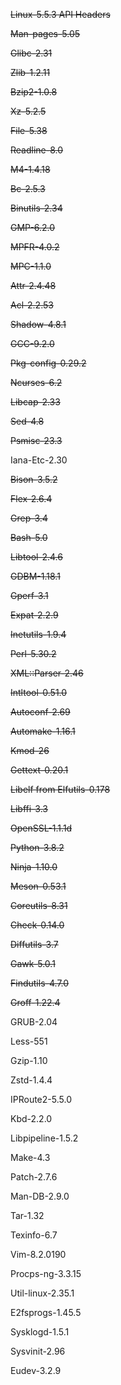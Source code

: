 ~~Linux-5.5.3 API Headers~~

~~Man-pages-5.05~~

~~Glibc-2.31~~

~~Zlib-1.2.11~~

~~Bzip2-1.0.8~~

~~Xz-5.2.5~~

~~File-5.38~~

~~Readline-8.0~~

~~M4-1.4.18~~

~~Bc-2.5.3~~

~~Binutils-2.34~~

~~GMP-6.2.0~~

~~MPFR-4.0.2~~

~~MPC-1.1.0~~

~~Attr-2.4.48~~

~~Acl-2.2.53~~

~~Shadow-4.8.1~~

~~GCC-9.2.0~~

~~Pkg-config-0.29.2~~

~~Ncurses-6.2~~

~~Libcap-2.33~~

~~Sed-4.8~~

~~Psmisc-23.3~~

Iana-Etc-2.30

~~Bison-3.5.2~~

~~Flex-2.6.4~~

~~Grep-3.4~~

~~Bash-5.0~~

~~Libtool-2.4.6~~

~~GDBM-1.18.1~~

~~Gperf-3.1~~

~~Expat-2.2.9~~

~~Inetutils-1.9.4~~

~~Perl-5.30.2~~

~~XML::Parser-2.46~~

~~Intltool-0.51.0~~

~~Autoconf-2.69~~

~~Automake-1.16.1~~

~~Kmod-26~~

~~Gettext-0.20.1~~

~~Libelf from Elfutils-0.178~~

~~Libffi-3.3~~

~~OpenSSL-1.1.1d~~

~~Python-3.8.2~~

~~Ninja-1.10.0~~

~~Meson-0.53.1~~

~~Coreutils-8.31~~

~~Check-0.14.0~~

~~Diffutils-3.7~~

~~Gawk-5.0.1~~

~~Findutils-4.7.0~~

~~Groff-1.22.4~~

GRUB-2.04

Less-551

Gzip-1.10

Zstd-1.4.4

IPRoute2-5.5.0

Kbd-2.2.0

Libpipeline-1.5.2

Make-4.3

Patch-2.7.6

Man-DB-2.9.0

Tar-1.32

Texinfo-6.7

Vim-8.2.0190

Procps-ng-3.3.15

Util-linux-2.35.1

E2fsprogs-1.45.5

Sysklogd-1.5.1

Sysvinit-2.96

Eudev-3.2.9 
